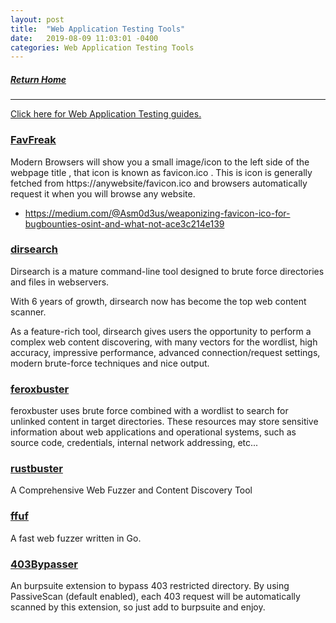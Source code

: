 ```yaml
---
layout: post
title:  "Web Application Testing Tools"
date:   2019-08-09 11:03:01 -0400
categories: Web Application Testing Tools
---
```

##### [Return Home](https://thegetch.github.io/penetration/testing/resources/2020/07/24/Home/)

---

[Click here for Web Application Testing guides.](https://thegetch.github.io/PenetrationTestingResources/WebApplicationTesting/)

### [FavFreak](https://github.com/devanshbatham/FavFreak)

Modern Browsers will show you a small image/icon to the left side of the webpage title , that icon is known as favicon.ico . This is icon is generally fetched from https://anywebsite/favicon.ico and browsers automatically request it when you will browse any website.
- https://medium.com/@Asm0d3us/weaponizing-favicon-ico-for-bugbounties-osint-and-what-not-ace3c214e139

### [dirsearch](https://github.com/maurosoria/dirsearch)

Dirsearch is a mature command-line tool designed to brute force directories and files in webservers.

With 6 years of growth, dirsearch now has become the top web content scanner.

As a feature-rich tool, dirsearch gives users the opportunity to perform a complex web content discovering, with many vectors for the wordlist, high accuracy, impressive performance, advanced connection/request settings, modern brute-force techniques and nice output.

### [feroxbuster](https://github.com/epi052/feroxbuster)

feroxbuster uses brute force combined with a wordlist to search for unlinked content in target directories. These resources may store sensitive information about web applications and operational systems, such as source code, credentials, internal network addressing, etc...

### [rustbuster](https://github.com/phra/rustbuster)

A Comprehensive Web Fuzzer and Content Discovery Tool

### [ffuf](https://github.com/ffuf/ffuf)

A fast web fuzzer written in Go.

### [403Bypasser](https://github.com/sting8k/BurpSuite_403Bypasser)

An burpsuite extension to bypass 403 restricted directory. By using PassiveScan (default enabled), each 403 request will be automatically scanned by this extension, so just add to burpsuite and enjoy.




